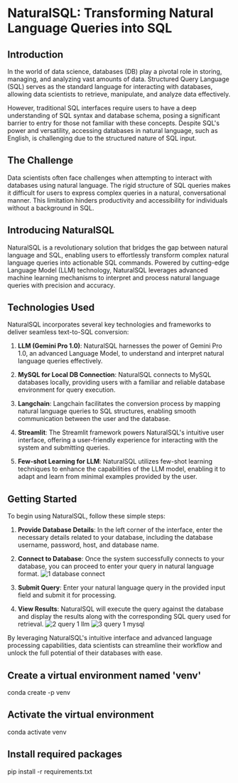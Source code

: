 # NaturalSQL: Transforming Natural Language Queries into SQL

## Introduction

In the world of data science, databases (DB) play a pivotal role in storing, managing, and analyzing vast amounts of data. Structured Query Language (SQL) serves as the standard language for interacting with databases, allowing data scientists to retrieve, manipulate, and analyze data effectively.

However, traditional SQL interfaces require users to have a deep understanding of SQL syntax and database schema, posing a significant barrier to entry for those not familiar with these concepts. Despite SQL's power and versatility, accessing databases in natural language, such as English, is challenging due to the structured nature of SQL input.

## The Challenge

Data scientists often face challenges when attempting to interact with databases using natural language. The rigid structure of SQL queries makes it difficult for users to express complex queries in a natural, conversational manner. This limitation hinders productivity and accessibility for individuals without a background in SQL.

## Introducing NaturalSQL

NaturalSQL is a revolutionary solution that bridges the gap between natural language and SQL, enabling users to effortlessly transform complex natural language queries into actionable SQL commands. Powered by cutting-edge Language Model (LLM) technology, NaturalSQL leverages advanced machine learning mechanisms to interpret and process natural language queries with precision and accuracy.

## Technologies Used

NaturalSQL incorporates several key technologies and frameworks to deliver seamless text-to-SQL conversion:

1. **LLM (Gemini Pro 1.0)**: NaturalSQL harnesses the power of Gemini Pro 1.0, an advanced Language Model, to understand and interpret natural language queries effectively.

2. **MySQL for Local DB Connection**: NaturalSQL connects to MySQL databases locally, providing users with a familiar and reliable database environment for query execution.

3. **Langchain**: Langchain facilitates the conversion process by mapping natural language queries to SQL structures, enabling smooth communication between the user and the database.

4. **Streamlit**: The Streamlit framework powers NaturalSQL's intuitive user interface, offering a user-friendly experience for interacting with the system and submitting queries.

5. **Few-shot Learning for LLM**: NaturalSQL utilizes few-shot learning techniques to enhance the capabilities of the LLM model, enabling it to adapt and learn from minimal examples provided by the user.

## Getting Started

To begin using NaturalSQL, follow these simple steps:

1. **Provide Database Details**: In the left corner of the interface, enter the necessary details related to your database, including the database username, password, host, and database name.
   
2. **Connect to Database**: Once the system successfully connects to your database, you can proceed to enter your query in natural language format.
![1 database connect](https://github.com/fenil210/Ask-DB-without-SQL/assets/121050723/d1d0d519-8f27-4b03-9feb-d5c06158d604)


3. **Submit Query**: Enter your natural language query in the provided input field and submit it for processing.

4. **View Results**: NaturalSQL will execute the query against the database and display the results along with the corresponding SQL query used for retrieval.
![2 query 1 llm](https://github.com/fenil210/Ask-DB-without-SQL/assets/121050723/9c85dd42-dd4e-46ed-8fc6-1deeedfa8b4a)
![3 query 1 mysql](https://github.com/fenil210/Ask-DB-without-SQL/assets/121050723/36483474-b981-4a45-ab91-72484fcc4f7f)

By leveraging NaturalSQL's intuitive interface and advanced language processing capabilities, data scientists can streamline their workflow and unlock the full potential of their databases with ease.

## Create a virtual environment named 'venv'
conda create -p venv

## Activate the virtual environment
conda activate venv

## Install required packages
pip install -r requirements.txt

